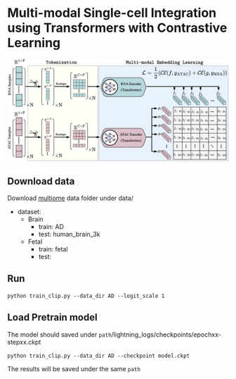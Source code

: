 # Multi-modal Single-cell Integration using Transformers with Contrastive Learning
![](scCLIP.jpg)

## Download data 
Download [multiome](https://www.dropbox.com/sh/70caiyjydx3jnq1/AAB51h6PCX9IGgi8jyT5KMhaa?dl=0) data folder under data/  
- dataset:
  - Brain
    - train: AD
    - test: human_brain_3k
  - Fetal
    - train: fetal
    - test: 
## Run 
```
python train_clip.py --data_dir AD --logit_scale 1
```
## Load Pretrain model
The model should saved under `path`/lightning_logs/checkpoints/epochxx-stepxx.ckpt
```
python train_clip.py --data_dir AD --checkpoint model.ckpt
```
The results will be saved under the same `path` 
